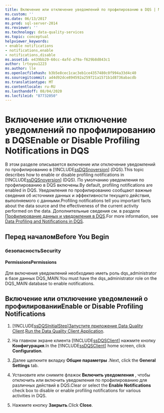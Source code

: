 ```yaml
---
title: Включение или отключение уведомлений по профилированию в DQS | Microsoft Docs
ms.custom: ''
ms.date: 06/13/2017
ms.prod: sql-server-2014
ms.reviewer: ''
ms.technology: data-quality-services
ms.topic: conceptual
helpviewer_keywords:
- enable notifications
- notifications,enable
- notifications,disable
ms.assetid: e439bb29-60cc-4afd-a79a-f629b8d843c1
author: lrtoyou1223
ms.author: lle
ms.openlocfilehash: b3b5e8cec1cac3eb1ce4357480c0f994a33d4c40
ms.sourcegitcommit: ad4d92dce894592a259721a1571b1d8736abacdb
ms.translationtype: MT
ms.contentlocale: ru-RU
ms.lasthandoff: 08/04/2020
ms.locfileid: "87732050"
---
```

# <a name="enable-or-disable-profiling-notifications-in-dqs"></a><span data-ttu-id="df484-102">Включение или отключение уведомлений по профилированию в DQS</span><span class="sxs-lookup"><span data-stu-id="df484-102">Enable or Disable Profiling Notifications in DQS</span></span>
  <span data-ttu-id="df484-103">В этом разделе описывается включение или отключение уведомлений по профилированию в [!INCLUDE[ssDQSnoversion](../includes/ssdqsnoversion-md.md)] (DQS).</span><span class="sxs-lookup"><span data-stu-id="df484-103">This topic describes how to enable or disable profiling notifications in [!INCLUDE[ssDQSnoversion](../includes/ssdqsnoversion-md.md)] (DQS).</span></span> <span data-ttu-id="df484-104">По умолчанию уведомления по профилированию в DQS включены.</span><span class="sxs-lookup"><span data-stu-id="df484-104">By default, profiling notifications are enabled in DQS.</span></span> <span data-ttu-id="df484-105">Уведомления по профилированию сообщают важные сведения об источнике данных и эффективности текущего действия, выполняемого с данными.</span><span class="sxs-lookup"><span data-stu-id="df484-105">Profiling notifications tell you important facts about the data source and the effectiveness of the current activity performed on the data.</span></span> <span data-ttu-id="df484-106">Дополнительные сведения см. в разделе [Профилирование данных и уведомления в DQS](../../2014/data-quality-services/data-profiling-and-notifications-in-dqs.md).</span><span class="sxs-lookup"><span data-stu-id="df484-106">For more information, see [Data Profiling and Notifications in DQS](../../2014/data-quality-services/data-profiling-and-notifications-in-dqs.md).</span></span>  
  
##  <a name="before-you-begin"></a><a name="BeforeYouBegin"></a> <span data-ttu-id="df484-107">Перед началом</span><span class="sxs-lookup"><span data-stu-id="df484-107">Before You Begin</span></span>  
  
###  <a name="security"></a><a name="Security"></a> <span data-ttu-id="df484-108">безопасность</span><span class="sxs-lookup"><span data-stu-id="df484-108">Security</span></span>  
  
####  <a name="permissions"></a><a name="Permissions"></a> <span data-ttu-id="df484-109">Permissions</span><span class="sxs-lookup"><span data-stu-id="df484-109">Permissions</span></span>  
 <span data-ttu-id="df484-110">Для включения уведомлений необходимо иметь роль dqs_administrator в базе данных DQS_MAIN.</span><span class="sxs-lookup"><span data-stu-id="df484-110">You must have the dqs_administrator role on the DQS_MAIN database to enable notifications.</span></span>  
  
##  <a name="enable-or-disable-profiling-notifications"></a><a name="Enable"></a><span data-ttu-id="df484-111">Включение или отключение уведомлений о профилировании</span><span class="sxs-lookup"><span data-stu-id="df484-111">Enable or Disable Profiling Notifications</span></span>  
  
1.  [!INCLUDE[ssDQSInitialStep](../includes/ssdqsinitialstep-md.md)]<span data-ttu-id="df484-112">[Запустите приложение Data Quality Client](../../2014/data-quality-services/run-the-data-quality-client-application.md).</span><span class="sxs-lookup"><span data-stu-id="df484-112">[Run the Data Quality Client Application](../../2014/data-quality-services/run-the-data-quality-client-application.md).</span></span>  
  
2.  <span data-ttu-id="df484-113">На главном экране клиента [!INCLUDE[ssDQSClient](../includes/ssdqsclient-md.md)] нажмите кнопку **Конфигурация**.</span><span class="sxs-lookup"><span data-stu-id="df484-113">In the [!INCLUDE[ssDQSClient](../includes/ssdqsclient-md.md)] home screen, click **Configuration**.</span></span>  
  
3.  <span data-ttu-id="df484-114">Далее щелкните вкладку **Общие параметры** .</span><span class="sxs-lookup"><span data-stu-id="df484-114">Next, click the **General Settings** tab.</span></span>  
  
4.  <span data-ttu-id="df484-115">Установите или снимите флажок **Включить уведомления** , чтобы отключить или включить уведомления по профилированию для различных действий в DQS.</span><span class="sxs-lookup"><span data-stu-id="df484-115">Clear or select the **Enable Notifications** check box to disable or enable profiling notifications for various activities in DQS.</span></span>  
  
5.  <span data-ttu-id="df484-116">Нажмите кнопку **Закрыть**.</span><span class="sxs-lookup"><span data-stu-id="df484-116">Click **Close**.</span></span>  
  
  
